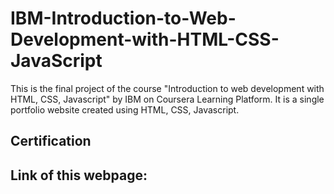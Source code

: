 # IBM-Introduction-to-Web-Development-with-HTML-CSS-JavaScript

This is the final project of the course "Introduction to web development with HTML, CSS, Javascript" by IBM on Coursera Learning Platform.
It is a single portfolio website created using HTML, CSS, Javascript.

## Certification

## Link of this webpage:
